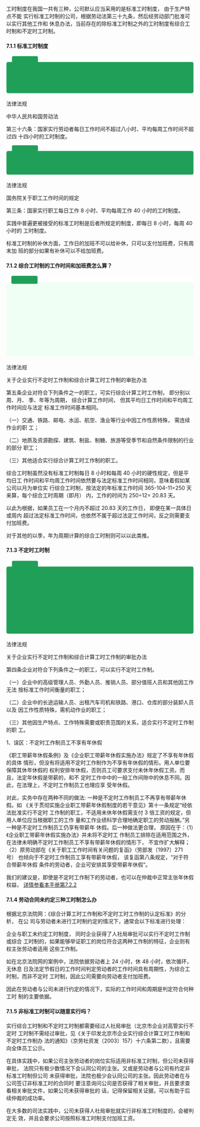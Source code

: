 工时制度在我国一共有三种，公司默认应当采用的是标准工时制度， 由于生产特点不能 实行标准工时制的公司，根据劳动法第三十九条，然后经劳动部门批准可以实行其他工作和 休息办法，当前存在的除标准工时制之外的工时制度有综合工时制和不定时工时制。

#### 7.1.1 标准工时制度

![](</@img/img_ 582.png>)

法律法规

中华人民共和国劳动法

第三十六条：国家实行劳动者每日工作时间不超过八小时、平均每周工作时间不超过四 十四小时的工时制度。

![](</@img/img_ 583.png>)

法律法规

国务院关于职工工作时间的规定

第三条：国家实行职工每日工作 8 小时、平均每周工作 40 小时的工时制度。

实践中普遍更被接受的标准工时制是后者所规定的制度，即每日 8 小时，每周 40 小时的 工时制度。

标准工时制的补休方面，工作日的加班不可以给补休，只可以支付加班费，只有周末加 班的部分如果有补休可以不给加班费。

#### 7.1.2 综合工时制的工作时间和加班费怎么算？

![](</@img/img_ 584.png>)

法律法规

关于企业实行不定时工作制和综合计算工时工作制的审批办法

第五条企业对符合下列条件之一的职工，可实行综合计算工时工作制， 即分别以周、月、 季、年等为周期， 综合计算工作时间， 但其平均日工作时间和平均周工作时间应与法定 标准工作时间基本相同。

（一）交通、铁路、邮电、水运、航空、渔业等行业中因工作性质特殊， 需连续作业的职 工；

（二）地质及资源勘探、建筑、制盐、制糖、旅游等受季节和自然条件限制的行业的部分 职工；

（三）其他适合实行综合计算工时工作制的职工。

综合工时制虽然没有标准工时制每日 8 小时和每周 40 小时的硬性规定，但是平均日工 作时间和平均周工作时间依然要与法定标准工作时间相同，意味着假如某公司以月为单位实 行综合工时制，按法定的年标准工作时间 365-104-11=250 天来算，每个综合工时周期（即月） 内，工作的时间为 250÷12= 20.83 天。

以此为根据，如果员工在一个月内不超过 20.83 天的工作日， 即便在某一具体日或周内 超过法定标准工作时间，也依然不属于超过法定工作时间，反之则需要支付加班费。

对于其他的以季，年为周期计算的综合工时制则可以以此类推。

#### 7.1.3 不定时工时制

![](</@img/img_ 585.png>)

法律法规

关于企业实行不定时工作制和综合计算工时工作制的审批办法

第四条企业对符合下列条件之一的职工，可以实行不定时工作制。

（一）企业中的高级管理人员、外勤人员、推销人员、部分值班人员和其他因工作无法 按标准工作时间衡量的职工；

（二）企业中的长途运输人员、出租汽车司机和铁路、港口、仓库的部分装卸人员以及 因工作性质特殊，需机动作业的职工；

（三）其他因生产特点、工作特殊需要或职责范围的关系，适合实行不定时工作制的职 工。

1、误区：不定时工作制员工不享有年休假

《职工带薪年休假条例》及《企业职工带薪年休假实施办法》规定了不享有年休假的具体 情形，但没有将适用不定时工作制作为不享有年休假的情形。用人单位要保障其休年休假的 权利安排年休假，否则员工可要求支付未休年休假工资。而且，法定年休假是带薪的，和不 定时工作中中的一般工作间隙中的休息不同。因此，在法理上，不定时工作制员工也理应享 受年休假。

对此，实务中存在两种不同的做法: 一种是不定时工作制员工不再享有带薪年休假。如 《关于贯彻实施企业职工带薪年休假制度的若干意见》第十一条规定“经依法批准实行不定时 工作制的职工，不适用未休年休假需支付 3 倍工资的规定，但用人单位应当根据职工的工作 量和工作业绩科学合理地确定职工的劳动报酬。”另一种是不定时工作制员工仍享有带薪年 休假。后一种做法更合理， 原因在于：（1）《企业职工带薪年休假实施办法》并未将不定时工 作制员工排除在适用范围之外，在法律未明确不定时工作制员工不享有带薪年休假的情形下， 不宜作扩大解释；（2）原劳动部在《关于职工工作时间有关问题的复函》（劳部发〔1997〕271 号） 也倾向于不定时工作制员工享有带薪年休假， 该复函第八条规定，“对于符合带薪年休假 条件的劳动者，企业可安排其享受带薪年休假”。

我们的建议是，即使是不定时工作制下的劳动者，也可以在仲裁中正常主张年休假权益， [详情参看本手册第7.2.2](#bookmark228)

#### 7.1.4 劳动合同未约定三种工时制怎么办

根据北京法院网：《综合计算工时工作制和不定时工时工作制的认定标准》的分析， 在公 司与劳动者未进行工时制约定的情况下，通常会以下标准进行处理：

企业与职工未约定工时制度， 同时企业获得了人社局审批可以实行不定时工作制或综合 工时制的，如果能够举证职工的岗位符合这两种工作制的特征，企业则有权主张劳动者适用 这些工作制。

如在北京法院网的案例中，法院依据劳动者上 24 小时，休 48 小时，依次循环，无休息 日及法定节假日的工作时间判定劳动者的工作时间具有周期性，为综合工时制，而非不定时 工时制，因此公司需要向劳动者支付加班费。

因此在劳动者与公司未进行约定的情况下，实际的工作时间和周期是判定符合何种工时 制的主要依据。

#### 7.1.5 非标准工时制可以随意实行吗？

实行综合工时制和不定时工时制都需要经过人社局审批（北京市企业对高管实行不定时 工时制不需经过审批，见《关于印发北京市企业实行综合计算工时工作制和不定时工作制办 法的通知》（京劳社资发〔2003〕157）十六条第二款），且需要向全体员工公示。

在具体实践中，如果公司主张劳动者的岗位实际适用非标准工时制，但公司未获得审批， 法院只有极少数情况下会认同公司的主张。又或是劳动者与公司有约定非标准工时制但公司 未获得审批，法院也极少会认同公司的主张。因此劳动者在与公司签订非标准工时的合同时 要注意询问公司是否获得了相关审批，并且要求查看相关审批文件，如果公司未获得审批的 话，记得保留相关证据，可以有助于后续仲裁的成功率。

在大多数的司法实践中，公司未获得人社局审批就实行非标准工时制度的，会被判定无 效，并且会要求公司按照标准工时制支付加班工资。